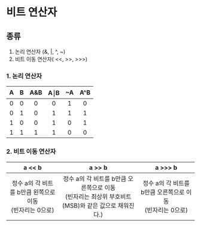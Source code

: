 # 비트 연산자

## 종류 
1. 논리 연산자 (&, |, ^, ~)
2. 비트 이동 연산자( <<, >>, >>>)


### 1. 논리 연산자
|  A  |  B  | A&B | A￨B | ~A  | A^B |
|:---:|:---:|:---:|:---:|:---:|:---:|
|  0  |  0  |  0  |  0  |  1  |  0  |
|  0  |  1  |  0  |  1  |  1  |  1  |
|  1  |  0  |  0  |  1  |  0  |  1  |
|  1  |  1  |  1  |  1  |  0  |  0  |


### 2. 비트 이동 연산자 
|                 a << b                  |                              a >> b                              |                 a >>> b                  |
|:---------------------------------------:|:----------------------------------------------------------------:|:----------------------------------------:|
| 정수 a의 각 비트를 b만큼 왼쪽으로 이동<br/> (빈자리는 0으로) | 정수 a의 각 비트를 b만큼 오른쪽으로 이동<br/> (빈자리는 최상위 부호비트(MSB)와 같은 값으로 채워진다.) | 정수 a의 각 비트를 b만큼 오른쪽으로 이동<br/> (빈자리는 0으로) |
